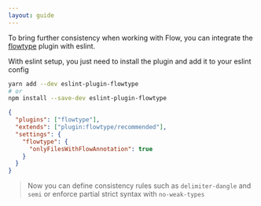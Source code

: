 ```yaml
---
layout: guide
---
```


To bring further consistency when working with Flow, you can integrate the [flowtype](https://github.com/gajus/eslint-plugin-flowtype) plugin with eslint.

With eslint setup, you just need to install the plugin and add it to your eslint config

```sh
yarn add --dev eslint-plugin-flowtype
# or
npm install --save-dev eslint-plugin-flowtype
```

```json
{
  "plugins": ["flowtype"],
  "extends": ["plugin:flowtype/recommended"],
  "settings": {
    "flowtype": {
      "onlyFilesWithFlowAnnotation": true
    }
  }
}
```

> Now you can define consistency rules such as `delimiter-dangle` and `semi` or enforce partial strict syntax with `no-weak-types`
